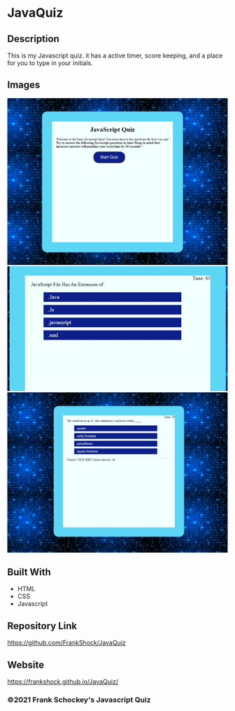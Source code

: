 # JavaQuiz

## Description
This is my Javascript quiz. it has  a  active timer, score keeping, and a place for you to type in your initials.  

## Images
![alt text](https://github.com/FrankShock/JavaQuiz/blob/main/assests/images/JavaquizSC1.JPG)
![alt text](https://github.com/FrankShock/JavaQuiz/blob/main/assests/images/JavaquizSC2.JPG)
![alt text](https://github.com/FrankShock/JavaQuiz/blob/main/assests/images/JavaquizSC3.JPG)

## Built With
* HTML
* CSS
* Javascript

## Repository Link
https://github.com/FrankShock/JavaQuiz
## Website
https://frankshock.github.io/JavaQuiz/


### ©2021 Frank Schockey's Javascript Quiz